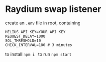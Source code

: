 # Raydium swap listener

create an ```.env``` file in root, containing 
```
HELIUS_API_KEY=YOUR_API_KEY
REQUEST_DELAY=1000
SOL_THRESHOLD=10
CHECK_INTERVAL=180 # 3 minutes
```

to install 
```npm i ``` 
to run
```npm start ``` 